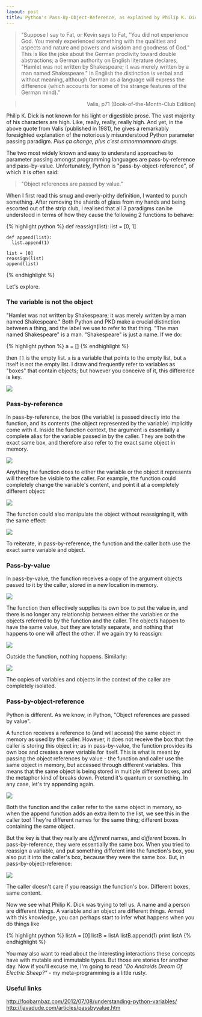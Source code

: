 ```yaml
---
layout: post
title: Python's Pass-By-Object-Reference, as explained by Philip K. Dick
---
```

> "Suppose I say to Fat, or Kevin says to Fat, "You did not experience God. You merely experienced something with the qualities and aspects and nature and powers and wisdom and goodness of God." This is like the joke about the German proclivity toward double abstractions; a German authority on English literature declares, "Hamlet was not written by Shakespeare; it was merely written by a man named Shakespeare." In English the distinction is verbal and without meaning, although German as a language will express the difference (which accounts for some of the strange features of the German mind)."

> <div style="text-align: right">Valis, p71 (Book-of-the-Month-Club Edition) </div>

Philip K. Dick is not known for his light or digestible prose. The vast majority of his characters are high. Like, really, really, really high. And yet, in the above quote from Valis (published in 1981), he gives a remarkably foresighted explanation of the notoriously misunderstood Python parameter passing paradigm. <i>Plus ça change, plus c'est omnomnomnom drugs.</i>

The two most widely known and easy to understand approaches to parameter passing amongst programming languages are pass-by-reference and pass-by-value. Unfortunately, Python is "pass-by-object-reference", of which it is often said:

> "Object references are passed by value."

When I first read this smug and overly-pithy definition, I wanted to punch something. After removing the shards of glass from my hands and being escorted out of the strip club, I realised that all 3 paradigms can be understood in terms of how they cause the following 2 functions to behave:

{% highlight python %}
    def reassign(list):
      list = [0, 1]

    def append(list):
      list.append(1)

    list = [0]
    reassign(list)
    append(list)
{% endhighlight %}

Let's explore.

<h3 style="font-weight: bolder">The variable is not the object</h3>

"Hamlet was not written by Shakespeare; it was merely written by a man named Shakespeare." Both Python and PKD make a crucial distinction between a thing, and the label we use to refer to that thing. "The man named Shakespeare" is a man. "Shakespeare" is just a name. If we do:

{% highlight python %}
    a = []
{% endhighlight %}

then `[]` is the empty list. `a` is a variable that points to the empty list, but `a` itself is not the empty list. I draw and frequently refer to variables as "boxes" that contain objects; but however you conceive of it, this difference is key.

<img src="/images/Intro.jpg">

<h3 style="font-weight: bolder">Pass-by-reference</h3>

In pass-by-reference, the box (the variable) is passed directly into the function, and its contents (the object represented by the variable) implicitly come with it. Inside the function context, the argument is essentially a complete alias for the variable passed in by the caller. They are both the exact same box, and therefore also refer to the exact same object in memory.

<img src="/images/PBRIntro.jpg">

Anything the function does to either the variable or the object it represents will therefore be visible to the caller. For example, the function could completely change the variable's content, and point it at a completely different object:

<img src="/images/PBRReassign.jpg">

The function could also manipulate the object without reassigning it, with the same effect:

<img src="/images/PBRAppend.jpg">

To reiterate, in pass-by-reference, the function and the caller both use the exact same variable and object.

<h3 style="font-weight: bolder">Pass-by-value</h3>

In pass-by-value, the function receives a copy of the argument objects passed to it by the caller, stored in a new location in memory.

<img src="/images/PBVIntro.jpg">

The function then effectively supplies its own box to put the value in, and there is no longer any relationship between either the variables or the objects referred to by the function and the caller. The objects happen to have the same value, but they are totally separate, and nothing that happens to one will affect the other. If we again try to reassign:

<img src="/images/PBVReassign.jpg">

Outside the function, nothing happens. Similarly:

<img src="/images/PBVAppend.jpg">

The copies of variables and objects in the context of the caller are completely isolated.

<h3 style="font-weight: bolder">Pass-by-object-reference</h3>

Python is different. As we know, in Python, "Object references are passed by value".

A function receives a reference to (and will access) the same object in memory as used by the caller. However, it does not receive the box that the caller is storing this object in; as in pass-by-value, the function provides its own box and creates a new variable for itself. This is what is meant by passing the object references by value - the function and caller use the same object in memory, but accessed through different variables. This means that the same object is being stored in multiple different boxes, and the metaphor kind of breaks down. Pretend it's quantum or something. In any case, let's try appending again.

<img src="/images/PBORAppend.jpg">

Both the function and the caller refer to the same object in memory, so when the append function adds an extra item to the list, we see this in the caller too! They're different names for the same thing; different boxes containing the same object.

But the key is that they really are <i>different</i> names, and <i>different</i> boxes. In pass-by-reference, they were essentially the same box. When you tried to reassign a variable, and put something different into the function's box, you also put it into the caller's box, because they were the same box. But, in pass-by-object-reference:

<img src="/images/PBORReassign.jpg">

The caller doesn't care if you reassign the function's box. Different boxes, same content.

Now we see what Philip K. Dick was trying to tell us. A name and a person are different things. A variable and an object are different things. Armed with this knowledge, you can perhaps start to infer what happens when you do things like 

{% highlight python %}
    listA = [0]
    listB = listA
    listB.append(1)
    print listA
{% endhighlight %}

You may also want to read about the interesting interactions these concepts have with mutable and immutable types. But those are stories for another day. Now if you'll excuse me, I'm going to read <i>"Do Androids Dream Of Electric Sheep?"</i> - my meta-programming is a little rusty.

<h3 style="font-weight: bolder">Useful links</h3>

<a href="http://foobarnbaz.com/2012/07/08/understanding-python-variables/">http://foobarnbaz.com/2012/07/08/understanding-python-variables/</a>
<a href="http://javadude.com/articles/passbyvalue.htm">http://javadude.com/articles/passbyvalue.htm</a>
